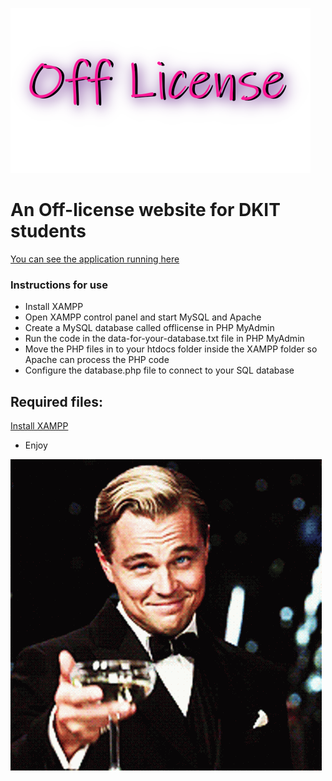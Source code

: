 ![alt text](image_uploads/logo.png "Off-License")



# An Off-license website for DKIT students

[You can see the application running here](https://mysql06.comp.dkit.ie/D00235179/CRUD "OH CRUD")


### Instructions for use
* Install XAMPP
* Open XAMPP control panel and start MySQL and Apache
* Create a MySQL database called offlicense in PHP MyAdmin
* Run the code in the data-for-your-database.txt file in PHP MyAdmin
* Move the PHP files in to your htdocs folder inside the XAMPP folder so Apache can process the PHP code
* Configure the database.php file to connect to your SQL database



## Required files:
[Install XAMPP](https://www.apachefriends.org/index.html "XAMPP")


* Enjoy

![alt text](image_uploads/cheers-lets-drink.gif "Off-License")



